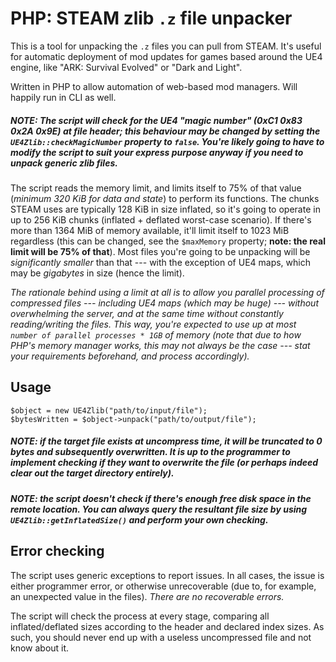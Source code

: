 
# PHP: STEAM zlib `.z` file unpacker
This is a tool for unpacking the `.z` files you can pull from STEAM. It's useful for automatic deployment of mod updates for games based around the UE4 engine, like "ARK: Survival Evolved" or "Dark and Light".

Written in PHP to allow automation of web-based mod managers. Will happily run in CLI as well.

##### NOTE: The script will check for the UE4 "magic number" (0xC1 0x83 0x2A 0x9E) at file header; this behaviour may be changed by setting the `UE4Zlib::checkMagicNumber` property to `false`. You're likely going to have to modify the script to suit your express purpose *anyway* if you need to unpack generic zlib files.

The script reads the memory limit, and limits itself to 75% of that value (*minimum 320 KiB for data and state*) to perform its functions. The chunks STEAM uses are typically 128 KiB in size inflated, so it's going to operate in up to 256 KiB chunks (inflated + deflated worst-case scenario). If there's more than 1364 MiB of memory available, it'll limit itself to 1023 MiB regardless (this can be changed, see the `$maxMemory` property; **note: the real limit will be 75% of that**). Most files you're going to be unpacking will be *significantly smaller* than that --- with the exception of UE4 maps, which may be *gigabytes* in size (hence the limit).

*The rationale behind using a limit at all is to allow you parallel processing of compressed files --- including UE4 maps (which may be huge) --- without overwhelming the server, and at the same time without constantly reading/writing the files. This way, you're expected to use up at most `number of parallel processes * 1GB` of memory (note that due to how PHP's memory manager works, this may not always be the case --- stat your requirements beforehand, and process accordingly).*

## Usage
```
$object = new UE4Zlib("path/to/input/file");
$bytesWritten = $object->unpack("path/to/output/file");
```
##### NOTE: if the target file exists at uncompress time, it will be truncated to 0 bytes and subsequently overwritten. It is up to the programmer to implement checking if they want to overwrite the file (or perhaps indeed clear out the target directory entirely).

##### NOTE: the script doesn't check if there's enough free disk space in the remote location. You can always query the resultant file size by using `UE4Zlib::getInflatedSize()` and perform your own checking.

## Error checking
The script uses generic exceptions to report issues. In all cases, the issue is either programmer error, or otherwise unrecoverable (due to, for example, an unexpected value in the files). *There are no recoverable errors.*

The script will check the process at every stage, comparing all inflated/deflated sizes according to the header and declared index sizes. As such, you should never end up with a useless uncompressed file and not know about it.
